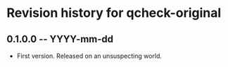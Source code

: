 # Revision history for qcheck-original

## 0.1.0.0 -- YYYY-mm-dd

* First version. Released on an unsuspecting world.
